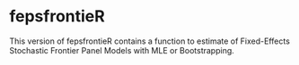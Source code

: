 # fepsfrontieR
This version of fepsfrontieR contains a function to estimate of Fixed-Effects Stochastic Frontier Panel Models with MLE or Bootstrapping.
